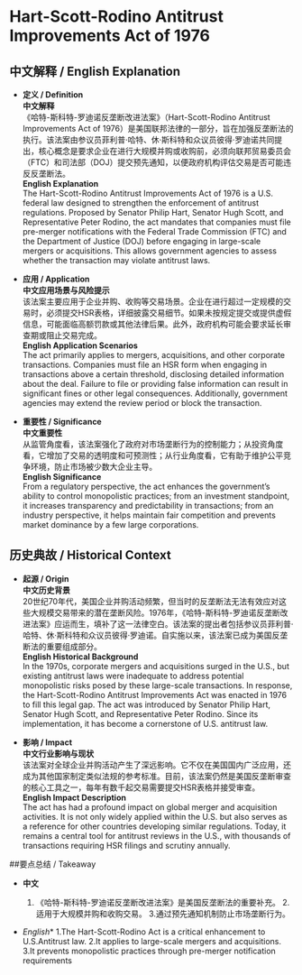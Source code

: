 # Hart-Scott-Rodino Antitrust Improvements Act of 1976

## 中文解释 / English Explanation

* **定义 / Definition**  
  **中文解释**  
  《哈特-斯科特-罗迪诺反垄断改进法案》（Hart-Scott-Rodino Antitrust Improvements Act of 1976）是美国联邦法律的一部分，旨在加强反垄断法的执行。该法案由参议员菲利普·哈特、休·斯科特和众议员彼得·罗迪诺共同提出，核心概念是要求企业在进行大规模并购或收购前，必须向联邦贸易委员会（FTC）和司法部（DOJ）提交预先通知，以便政府机构评估交易是否可能违反反垄断法。  
  **English Explanation**  
  The Hart-Scott-Rodino Antitrust Improvements Act of 1976 is a U.S. federal law designed to strengthen the enforcement of antitrust regulations. Proposed by Senator Philip Hart, Senator Hugh Scott, and Representative Peter Rodino, the act mandates that companies must file pre-merger notifications with the Federal Trade Commission (FTC) and the Department of Justice (DOJ) before engaging in large-scale mergers or acquisitions. This allows government agencies to assess whether the transaction may violate antitrust laws.

* **应用 / Application**  
  **中文应用场景与风险提示**  
  该法案主要应用于企业并购、收购等交易场景。企业在进行超过一定规模的交易时，必须提交HSR表格，详细披露交易细节。如果未按规定提交或提供虚假信息，可能面临高额罚款或其他法律后果。此外，政府机构可能会要求延长审查期或阻止交易完成。  
  **English Application Scenarios**  
  The act primarily applies to mergers, acquisitions, and other corporate transactions. Companies must file an HSR form when engaging in transactions above a certain threshold, disclosing detailed information about the deal. Failure to file or providing false information can result in significant fines or other legal consequences. Additionally, government agencies may extend the review period or block the transaction.

* **重要性 / Significance**  
  **中文重要性**  
  从监管角度看，该法案强化了政府对市场垄断行为的控制能力；从投资角度看，它增加了交易的透明度和可预测性；从行业角度看，它有助于维护公平竞争环境，防止市场被少数大企业主导。  
  **English Significance**  
  From a regulatory perspective, the act enhances the government’s ability to control monopolistic practices; from an investment standpoint, it increases transparency and predictability in transactions; from an industry perspective, it helps maintain fair competition and prevents market dominance by a few large corporations.

## 历史典故 / Historical Context

* **起源 / Origin**  
  **中文历史背景**  
  20世纪70年代，美国企业并购活动频繁，但当时的反垄断法无法有效应对这些大规模交易带来的潜在垄断风险。1976年，《哈特-斯科特-罗迪诺反垄断改进法案》应运而生，填补了这一法律空白。该法案的提出者包括参议员菲利普·哈特、休·斯科特和众议员彼得·罗迪诺。自实施以来，该法案已成为美国反垄断法的重要组成部分。  
  **English Historical Background**  
  In the 1970s, corporate mergers and acquisitions surged in the U.S., but existing antitrust laws were inadequate to address potential monopolistic risks posed by these large-scale transactions. In response, the Hart-Scott-Rodino Antitrust Improvements Act was enacted in 1976 to fill this legal gap. The act was introduced by Senator Philip Hart, Senator Hugh Scott, and Representative Peter Rodino. Since its implementation, it has become a cornerstone of U.S. antitrust law.

* **影响 / Impact**  
  **中文行业影响与现状**  
  该法案对全球企业并购活动产生了深远影响。它不仅在美国国内广泛应用，还成为其他国家制定类似法规的参考标准。目前，该法案仍然是美国反垄断审查的核心工具之一，每年有数千起交易需要提交HSR表格并接受审查。  
  **English Impact Description**  
  The act has had a profound impact on global merger and acquisition activities. It is not only widely applied within the U.S. but also serves as a reference for other countries developing similar regulations. Today, it remains a central tool for antitrust reviews in the U.S., with thousands of transactions requiring HSR filings and scrutiny annually.

##要点总结 / Takeaway

* **中文**
  1. 《哈特-斯科特-罗迪诺反垄断改进法案》是美国反垄断法的重要补充。
  2.适用于大规模并购和收购交易。
  3.通过预先通知机制防止市场垄断行为。

* *English**
  1.The Hart-Scott-Rodino Act is a critical enhancement to U.S.Antitrust law.
  2.It applies to large-scale mergers and acquisitions.
  3.It prevents monopolistic practices through pre-merger notification requirements